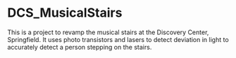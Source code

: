 # DCS_MusicalStairs
This is a project to revamp the musical stairs at the Discovery Center, Springfield. It uses photo transistors and lasers to detect deviation in light to accurately detect a person stepping on the stairs.
